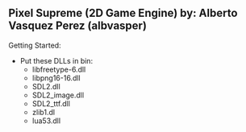Pixel Supreme  (2D Game Engine)
by: Alberto Vasquez Perez (albvasper)
--------------------------------------

Getting Started:
- Put these DLLs in bin:
	- libfreetype-6.dll
	- libpng16-16.dll
	- SDL2.dll
	- SDL2_image.dll
	- SDL2_ttf.dll
	- zlib1.dl
	- lua53.dll	
